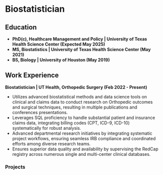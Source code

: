 # Biostatistician

## Education
- **PhD(c), Healthcare Management and Policy | University of Texas Health Science Center (Expected May 2025)**								       		
- **MS, Biostatistics	| University of Texas Health Science Center (May 2021)**	 			        		
- **BS, Biology | University of Houston (May 2019)**

## Work Experience
**Biostatistician | UT Health, Orthopedic Surgery (Feb 2022 - Present)**
- Utilizes advanced biostatistical methods and data science tools on clinical and claims data to conduct research on Orthopedic outcomes and surgical techniques, resulting in multiple publications and conferences presentations.
- Leverages SQL proficiency to handle substantial patient and insurance claims data, integrating billing codes (CPT, ICD-9, ICD-10) systematically for robust analysis.
- Advanced departmental research initiatives by integrating systematic project workflows, ensuring seamless IRB compliance and coordinated efforts among diverse research teams.  
- Ensures superior data quality and availability by supervising the RedCap registry across numerous single and multi-center clinical databases.

### Projects
